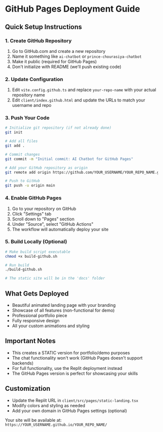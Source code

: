 # GitHub Pages Deployment Guide

## Quick Setup Instructions

### 1. Create GitHub Repository
1. Go to GitHub.com and create a new repository
2. Name it something like `ai-chatbot` or `prince-chourasiya-chatbot`
3. Make it public (required for GitHub Pages)
4. Don't initialize with README (we'll push existing code)

### 2. Update Configuration
1. Edit `vite.config.github.ts` and replace `your-repo-name` with your actual repository name
2. Edit `client/index.github.html` and update the URLs to match your username and repo

### 3. Push Your Code
```bash
# Initialize git repository (if not already done)
git init

# Add all files
git add .

# Commit changes
git commit -m "Initial commit: AI Chatbot for GitHub Pages"

# Add your GitHub repository as origin
git remote add origin https://github.com/YOUR_USERNAME/YOUR_REPO_NAME.git

# Push to GitHub
git push -u origin main
```

### 4. Enable GitHub Pages
1. Go to your repository on GitHub
2. Click "Settings" tab
3. Scroll down to "Pages" section
4. Under "Source", select "GitHub Actions"
5. The workflow will automatically deploy your site

### 5. Build Locally (Optional)
```bash
# Make build script executable
chmod +x build-github.sh

# Run build
./build-github.sh

# The static site will be in the 'docs' folder
```

## What Gets Deployed
- Beautiful animated landing page with your branding
- Showcase of all features (non-functional for demo)
- Professional portfolio piece
- Fully responsive design
- All your custom animations and styling

## Important Notes
- This creates a STATIC version for portfolio/demo purposes
- The chat functionality won't work (GitHub Pages doesn't support backends)
- For full functionality, use the Replit deployment instead
- The GitHub Pages version is perfect for showcasing your skills

## Customization
- Update the Replit URL in `client/src/pages/static-landing.tsx`
- Modify colors and styling as needed
- Add your own domain in GitHub Pages settings (optional)

Your site will be available at: `https://YOUR_USERNAME.github.io/YOUR_REPO_NAME/`
